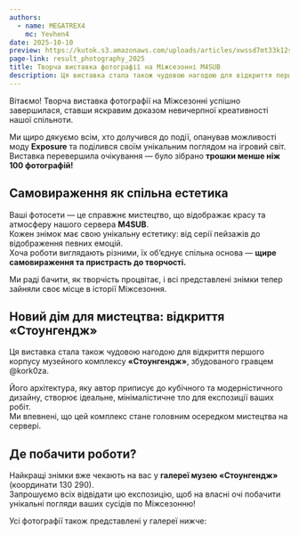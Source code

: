 ```yaml
---
authors:
  - name: MEGATREX4
    mc: Yevhen4
date: 2025-10-10
preview: https://kutok.s3.amazonaws.com/uploads/articles/xwssd7mt33k12sofry8i.png
page-link: result_photography_2025
title: Творча виставка фотографії на Міжсезонні M4SUB
description: Ця виставка стала також чудовою нагодою для відкриття першого корпусу музейного комплексу «Стоунгендж».
---
```


Вітаємо! Творча виставка фотографії на Міжсезонні успішно завершилася, ставши яскравим доказом невичерпної креативності нашої спільноти.

Ми щиро дякуємо всім, хто долучився до події, опанував можливості моду **Exposure** та поділився своїм унікальним поглядом на ігровий світ. Виставка перевершила очікування — було зібрано **трошки менше ніж 100 фотографій!**

## Самовираження як спільна естетика
Ваші фотосети — це справжнє мистецтво, що відображає красу та атмосферу нашого сервера **M4SUB**.  
Кожен знімок має свою унікальну естетику: від серії пейзажів до відображення певних емоцій.  
Хоча роботи виглядають різними, їх об’єднує спільна основа — **щире самовираження та пристрасть до творчості.**

Ми раді бачити, як творчість процвітає, і всі представлені знімки тепер зайняли своє місце в історії Міжсезоння.

## Новий дім для мистецтва: відкриття «Стоунгендж»
Ця виставка стала також чудовою нагодою для відкриття першого корпусу музейного комплексу **«Стоунгендж»**, збудованого гравцем @kork0za.

Його архітектура, яку автор приписує до кубічного та модерністичного дизайну, створює ідеальне, мінімалістичне тло для експозиції ваших робіт.  
Ми впевнені, що цей комплекс стане головним осередком мистецтва на сервері.

## Де побачити роботи?
Найкращі знімки вже чекають на вас у **галереї музею «Стоунгендж»** (координати 130 290).  
Запрошуємо всіх відвідати цю експозицію, щоб на власні очі побачити унікальні погляди ваших сусідів по Міжсезонню!

Усі фотографії також представлені у галереї нижче:

<gallery path="photography_2025"></gallery>